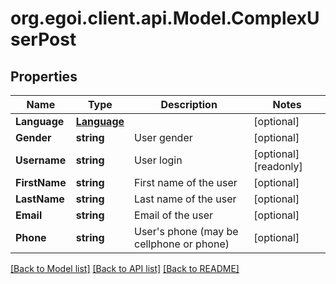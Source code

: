 
# org.egoi.client.api.Model.ComplexUserPost

## Properties

Name | Type | Description | Notes
------------ | ------------- | ------------- | -------------
**Language** | [**Language**](Language.md) |  | [optional] 
**Gender** | **string** | User gender | [optional] 
**Username** | **string** | User login | [optional] [readonly] 
**FirstName** | **string** | First name of the user | [optional] 
**LastName** | **string** | Last name of the user | [optional] 
**Email** | **string** | Email of the user | [optional] 
**Phone** | **string** | User&#39;s phone (may be cellphone or phone) | [optional] 

[[Back to Model list]](../README.md#documentation-for-models)
[[Back to API list]](../README.md#documentation-for-api-endpoints)
[[Back to README]](../README.md)

